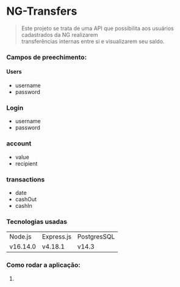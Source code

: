 # NG-Transfers
> Este projeto se trata de uma API que possibilita aos usuários cadastrados da NG realizarem <br>transferências internas entre si e visualizarem seu saldo.

### Campos de preechimento:
#### Users
* username
* password

### Login
* username
* password

### account
* value
* recipient

### transactions
* date
* cashOut
* cashIn

### Tecnologias usadas

<table>
  <tr>
    <td>Node.js</td>
    <td>Express.js</td>
    <td>PostgresSQL</td>
  </tr> 
  <tr>
    <td>v16.14.0</td>
    <td>v4.18.1</td>
    <td>v14.3</td>
  </tr>
</table>

### Como rodar a aplicação:
1.
